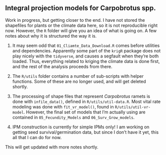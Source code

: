 
## Integral projection models for Carpobrotus spp.

Work in progress, but getting closer to the end. I have not stored the
shapefiles for plants or the climate data here, so it is not
reproducible right now. However, the `R` folder will give you an idea of
what is going on. A few notes about why it is structured the way it is.

1.  It may seem odd that `01_Cliamte_Data_Download.R` comes before
    utilities and dependencies. Apparently some part of the `krigR`
    package does not play nicely with the `tidyverse`, and causes a
    segfault when they’re both loaded. Thus, everything related to
    kriging the climate data is done first, and the rest of the analysis
    proceeds from there.

2.  The `R/utils` folder contains a number of sub-scripts with helper
    functions. Some of these are no longer used, and will get deleted
    shortly.

3.  The processing of shape files that represent *Carpobrotus* ramets is
    done with `infile_data()`, defined in `R/utils/util-data.R`. Most
    vital rate modeling was done with `fit_vr_model()`, found in
    `R/utils/util-vr-model`. However, the final set of models that I’m
    actually using are contained in `05_Fecundity_Models` and
    `06_Surv_Grow_models`.

4.  IPM construction is currently for simple IPMs only! I am working on
    getting seed survival/germination data, but since I don’t have it
    yet, this all that I can do for now.

This will get updated with more notes shortly.
